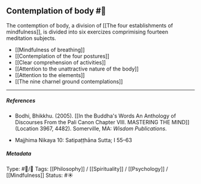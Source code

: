 ## Contemplation of body  #🧠 

The contemption of body, a division of [[The four establishments of mindfulness]],  is divided into six exercizes comprimising fourteen meditation subjects.

- [[Mindfulness of breathing]]
- [[Contemplation of the four postures]]
- [[Clear comprehension of activities]]
- [[Attention to the unattractive nature of the body]]
- [[Attention to the elements]]
- [[The nine charnel ground contemplations]]

___

##### References

- Bodhi, Bhikkhu. (2005). [[In the Buddha's Words An Anthology of Discourses From the Pali Canon Chapter VIII. MASTERING THE MIND]] (Location 3967, 4482). Somerville, MA: _Wisdom Publications_.

- Majjhima Nikaya 10: Satipaṭṭhāna Sutta; I 55–63

##### Metadata
Type: #🔵/🔵 
Tags: [[Philosophy]] / [[Spirituality]] / [[Psychology]] / [[Mindfulness]] 
Status: #☀️ 